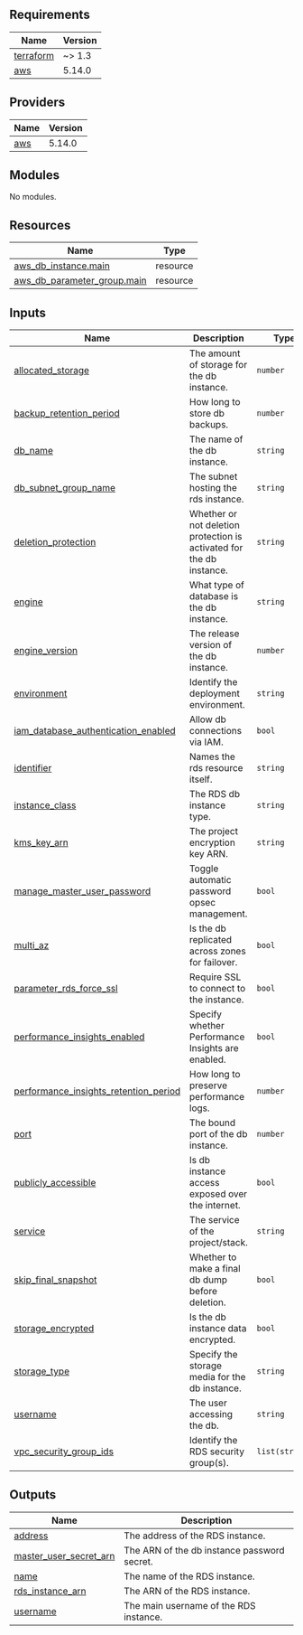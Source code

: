 <!-- BEGIN_TF_DOCS -->
## Requirements

| Name | Version |
|------|---------|
| <a name="requirement_terraform"></a> [terraform](#requirement\_terraform) | ~> 1.3 |
| <a name="requirement_aws"></a> [aws](#requirement\_aws) | 5.14.0 |

## Providers

| Name | Version |
|------|---------|
| <a name="provider_aws"></a> [aws](#provider\_aws) | 5.14.0 |

## Modules

No modules.

## Resources

| Name | Type |
|------|------|
| [aws_db_instance.main](https://registry.terraform.io/providers/hashicorp/aws/5.14.0/docs/resources/db_instance) | resource |
| [aws_db_parameter_group.main](https://registry.terraform.io/providers/hashicorp/aws/5.14.0/docs/resources/db_parameter_group) | resource |

## Inputs

| Name | Description | Type | Default | Required |
|------|-------------|------|---------|:--------:|
| <a name="input_allocated_storage"></a> [allocated\_storage](#input\_allocated\_storage) | The amount of storage for the db instance. | `number` | n/a | yes |
| <a name="input_backup_retention_period"></a> [backup\_retention\_period](#input\_backup\_retention\_period) | How long to store db backups. | `number` | n/a | yes |
| <a name="input_db_name"></a> [db\_name](#input\_db\_name) | The name of the db instance. | `string` | n/a | yes |
| <a name="input_db_subnet_group_name"></a> [db\_subnet\_group\_name](#input\_db\_subnet\_group\_name) | The subnet hosting the rds instance. | `string` | n/a | yes |
| <a name="input_deletion_protection"></a> [deletion\_protection](#input\_deletion\_protection) | Whether or not deletion protection is activated for the db instance. | `string` | n/a | yes |
| <a name="input_engine"></a> [engine](#input\_engine) | What type of database is the db instance. | `string` | n/a | yes |
| <a name="input_engine_version"></a> [engine\_version](#input\_engine\_version) | The release version of the db instance. | `number` | n/a | yes |
| <a name="input_environment"></a> [environment](#input\_environment) | Identify the deployment environment. | `string` | n/a | yes |
| <a name="input_iam_database_authentication_enabled"></a> [iam\_database\_authentication\_enabled](#input\_iam\_database\_authentication\_enabled) | Allow db connections via IAM. | `bool` | n/a | yes |
| <a name="input_identifier"></a> [identifier](#input\_identifier) | Names the rds resource itself. | `string` | n/a | yes |
| <a name="input_instance_class"></a> [instance\_class](#input\_instance\_class) | The RDS db instance type. | `string` | n/a | yes |
| <a name="input_kms_key_arn"></a> [kms\_key\_arn](#input\_kms\_key\_arn) | The project encryption key ARN. | `string` | n/a | yes |
| <a name="input_manage_master_user_password"></a> [manage\_master\_user\_password](#input\_manage\_master\_user\_password) | Toggle automatic password opsec management. | `bool` | n/a | yes |
| <a name="input_multi_az"></a> [multi\_az](#input\_multi\_az) | Is the db replicated across zones for failover. | `bool` | n/a | yes |
| <a name="input_parameter_rds_force_ssl"></a> [parameter\_rds\_force\_ssl](#input\_parameter\_rds\_force\_ssl) | Require SSL to connect to the instance. | `bool` | n/a | yes |
| <a name="input_performance_insights_enabled"></a> [performance\_insights\_enabled](#input\_performance\_insights\_enabled) | Specify whether Performance Insights are enabled. | `bool` | n/a | yes |
| <a name="input_performance_insights_retention_period"></a> [performance\_insights\_retention\_period](#input\_performance\_insights\_retention\_period) | How long to preserve performance logs. | `number` | n/a | yes |
| <a name="input_port"></a> [port](#input\_port) | The bound port of the db instance. | `number` | n/a | yes |
| <a name="input_publicly_accessible"></a> [publicly\_accessible](#input\_publicly\_accessible) | Is db instance access exposed over the internet. | `bool` | n/a | yes |
| <a name="input_service"></a> [service](#input\_service) | The service of the project/stack. | `string` | n/a | yes |
| <a name="input_skip_final_snapshot"></a> [skip\_final\_snapshot](#input\_skip\_final\_snapshot) | Whether to make a final db dump before deletion. | `bool` | n/a | yes |
| <a name="input_storage_encrypted"></a> [storage\_encrypted](#input\_storage\_encrypted) | Is the db instance data encrypted. | `bool` | n/a | yes |
| <a name="input_storage_type"></a> [storage\_type](#input\_storage\_type) | Specify the storage media for the db instance. | `string` | n/a | yes |
| <a name="input_username"></a> [username](#input\_username) | The user accessing the db. | `string` | n/a | yes |
| <a name="input_vpc_security_group_ids"></a> [vpc\_security\_group\_ids](#input\_vpc\_security\_group\_ids) | Identify the RDS security group(s). | `list(string)` | n/a | yes |

## Outputs

| Name | Description |
|------|-------------|
| <a name="output_address"></a> [address](#output\_address) | The address of the RDS instance. |
| <a name="output_master_user_secret_arn"></a> [master\_user\_secret\_arn](#output\_master\_user\_secret\_arn) | The ARN of the db instance password secret. |
| <a name="output_name"></a> [name](#output\_name) | The name of the RDS instance. |
| <a name="output_rds_instance_arn"></a> [rds\_instance\_arn](#output\_rds\_instance\_arn) | The ARN of the RDS instance. |
| <a name="output_username"></a> [username](#output\_username) | The main username of the RDS instance. |
<!-- END_TF_DOCS -->